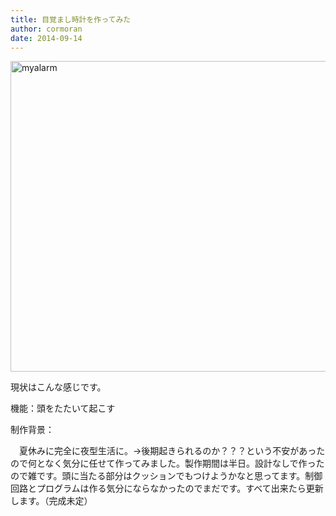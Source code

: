 ```yaml
---
title: 目覚まし時計を作ってみた
author: cormoran
date: 2014-09-14
---
```

[<img src="http://blog.cormoran-web.com/wp-content/uploads/2014/09/myalarm-1024x698.jpg" alt="myalarm" width="730" height="497" class="alignnone size-large wp-image-121" />][1]

<!--more-->

現状はこんな感じです。

機能：頭をたたいて起こす

制作背景：

　夏休みに完全に夜型生活に。→後期起きられるのか？？？という不安があったので何となく気分に任せて作ってみました。製作期間は半日。設計なしで作ったので雑です。頭に当たる部分はクッションでもつけようかなと思ってます。制御回路とプログラムは作る気分にならなかったのでまだです。すべて出来たら更新します。（完成未定）

 [1]: http://blog.cormoran-web.com/wp-content/uploads/2014/09/myalarm.jpg
